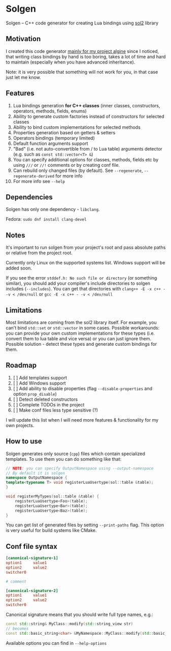 # Solgen

Solgen – C++ code generator for creating Lua bindings using [sol2](https://github.com/ThePhD/sol2) library

## Motivation

I created this code generator <u>mainly for my project [algine](https://github.com/congard/algine)</u> since I noticed, that writing class bindings by hand is too boring, takes a lot of time and hard to maintain (especially when you have advanced inheritance).

Note: it is very possible that something will not work for you, in that case just let me know.

## Features

1. Lua bindings generation **for C++ classes** (inner classes, constructors, operators, methods, fields, enums)
2. Ability to generate custom factories instead of constructors for selected classes
3. Ability to bind custom implementations for selected methods
4. Properties generation based on getters & setters
5. Operators bindings (temporary limited)
6. Default function arguments support
7. "Bad" (i.e. not auto-convertible from / to Lua table) arguments detector (e.g. such as `const std::vector<T> &`)
8. You can specify additional options for classes, methods, fields etc by using `///` or `//!` comments or by creating conf file.
9. Can rebuild only changed files (by default). See `--regenerate`, `--regenerate-derived` for more info
10. For more info see `--help`

## Dependencies

Solgen has only one dependency - `libclang`.

Fedora: `sudo dnf install clang-devel`

## Notes

It's important to run solgen from your project's root and pass absolute paths or relative from the project root.

Currently only Linux on the supported systems list. Windows support will be added soon.

If you see the error `stddef.h: No such file or directory` (or something similar), you should add your compiler's include directories to solgen includes (`--includes`). You can get that directories with `clang++ -E -x c++ - -v < /dev/null` or `gcc -E -x c++ - -v < /dev/null`

## Limitations

Most limitations are coming from the sol2 library itself. For example, you can't bind `std::set` or `std::vector` in some cases. Possible workarounds: you can provide your own custom implementations for these types (i.e. convert them to lua table and vice versa) or you can just ignore them. Possible solution - detect these types and generate custom bindings for them.

## Roadmap

1. [ ] Add templates support
2. [ ] Add Windows support
3. [ ] Add ability to disable properties (flag `--disable-properties` and option `prop_disable`)
4. [ ] Detect deleted constructors
5. [ ] Complete TODOs in the project
6. [ ] Make conf files less type sensitive (?)

I will update this list when I will need more features & functionality for my own projects.

## How to use

Solgen generates only source (`cpp`) files which contain specialized templates. To use them you can do something like that:

```cpp
// NOTE: you can specify OutputNamespace using --output-namespace
// By default it is solgen
namespace OutputNamespace {
template<typename T> void registerLuaUsertype(sol::table &table);
}

void registerMyTypes(sol::table &table) {
    registerLuaUsertype<Foo>(table);
    registerLuaUsertype<Bar>(table);
    registerLuaUsertype<Baz>(table);
}
```

You can get list of generated files by setting `--print-paths` flag. This option is very useful for build systems like CMake.

## Conf file syntax

```conf
[canonical-signature-1]
option1     value1
option2     value2
switcher0

# comment

[canonical-signature-2]
option1     value1
option2     value2
switcher0
```

Canonical signature means that you should write full type names, e.g.:

```cpp
const std::string& MyClass::modify(std::string_view str)
// becomes
const std::basic_string<char> &MyNamespace::MyClass::modify(std::basic_string_view<char>)
```

Available options you can find in `--help-options`
